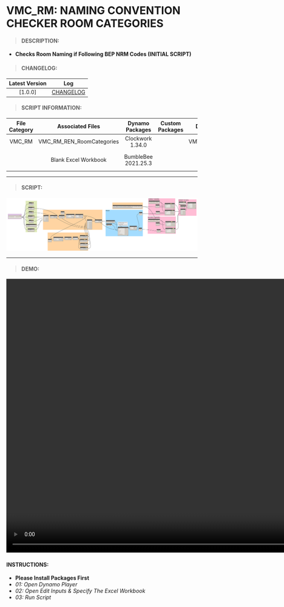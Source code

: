 # VMC_RM: NAMING CONVENTION CHECKER ROOM CATEGORIES

> #### DESCRIPTION: 
- **Checks Room Naming if Following BEP NRM Codes (INITIAL SCRIPT)**

> #### CHANGELOG:

| Latest Version | Log |
| :-------: | :----: | 
|[1.0.0] | [CHANGELOG](/_scripts/_project/263_VMC/ROOMS/changelog/VMC_RM_NC_RoomCategories.md) |

> #### SCRIPT INFORMATION: 

| File Category| Associated Files | Dynamo Packages | Custom Packages | Dynamo Player Package | Revit Version | Author | Modified By | File Name & Location
| :-------: | :----: | :---: | :---: | :---: | :---: | :---: | :--: | :--: 
| VMC_RM | VMC_RM_REN_RoomCategories | Clockwork 1.34.0 | | VMT_RM_NC_RoomCategories | | Revit 2021.1 | Cathrine Macabuhay | VMC_RM_NC_RoomCategories |
| | Blank Excel Workbook | BumbleBee 2021.25.3 | | | | | | (https://bimcapcom.sharepoint.com/:f:/s/BCP-Main/EtmeCVBVJRBDjXd4mcTyzAgBacqay7ie-Pv6y3dg9bDQ5w?e=GI3Hdf) |



----------------------------------------------------------------
> #### SCRIPT: 
<img src="./_scripts/_project/263_VMC/ROOMS/images/VMC_RM_NC_RoomCategories.png">


------------------------------------------------------------------------------

> #### DEMO: 
<video width="1280" height="720" controls>
 <source src="./_scripts/_project/263_VMC/ROOMS/demo/VMC_RM_NC_RoomCategories.mp4" type="video/mp4">
</video>

#### INSTRUCTIONS: 
- **Please Install Packages First**
- *01: Open Dynamo Player*
- *02: Open Edit Inputs & Specify The Excel Workbook*
- *03: Run Script*